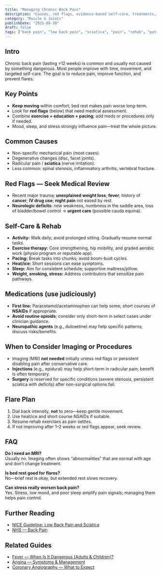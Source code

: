 ```yaml
---
title: "Managing Chronic Back Pain"
description: "Causes, red flags, evidence-based self-care, treatments, and when to seek specialist help."
category: "Muscle & Joints"
publishDate: "2025-08-30"
draft: false
tags: ["back pain", "low back pain", "sciatica", "pain", "rehab", "patientguide"]
---
```


## Intro
Chronic back pain (lasting >12 weeks) is common and usually not caused by something dangerous. Most people improve with time, movement, and targeted self-care. The goal is to reduce pain, improve function, and prevent flares.

## Key Points
- **Keep moving** within comfort; bed rest makes pain worse long-term.  
- Look for **red flags** (below) that need medical assessment.  
- Combine **exercise + education + pacing**; add meds or procedures only if needed.  
- Mood, sleep, and stress strongly influence pain—treat the whole picture.

## Common Causes
- Non-specific mechanical pain (most cases).  
- Degenerative changes (disc, facet joints).  
- Radicular pain / **sciatica** (nerve irritation).  
- Less common: spinal stenosis, inflammatory arthritis, vertebral fracture.

## Red Flags — Seek Medical Review
- Recent major trauma; **unexplained weight loss**; **fever**; history of **cancer**; **IV drug use**; **night pain** not eased by rest.  
- **Neurologic deficits**: new weakness, numbness in the saddle area, loss of bladder/bowel control → **urgent care** (possible cauda equina).

## Self-Care & Rehab
- **Activity:** Walk daily; avoid prolonged sitting. Gradually resume normal tasks.  
- **Exercise therapy:** Core strengthening, hip mobility, and graded aerobic work (physio program or reputable app).  
- **Pacing:** Break tasks into chunks; avoid boom-bust cycles.  
- **Heat/ice:** Short sessions can ease symptoms.  
- **Sleep:** Aim for consistent schedule; supportive mattress/pillow.  
- **Weight, smoking, stress:** Address contributors that sensitize pain pathways.

## Medications (use judiciously)
- **First line:** Paracetamol/acetaminophen can help some; short courses of **NSAIDs** if appropriate.  
- **Avoid routine opioids**; consider only short-term in select cases under clinician guidance.  
- **Neuropathic agents** (e.g., duloxetine) may help specific patterns; discuss risks/benefits.

## When to Consider Imaging or Procedures
- Imaging (MRI) **not needed** initially unless red flags or persistent disabling pain after conservative care.  
- **Injections** (e.g., epidural) may help short-term in radicular pain; benefit is often temporary.  
- **Surgery** is reserved for specific conditions (severe stenosis, persistent sciatica with deficits) after non-surgical options fail.

## Flare Plan
1. Dial back intensity, **not** to zero—keep gentle movement.  
2. Use heat/ice and short course NSAIDs if suitable.  
3. Resume rehab exercises as pain settles.  
4. If not improving after 1–2 weeks or red flags appear, seek review.

## FAQ
**Do I need an MRI?**  
Usually no. Imaging often shows “abnormalities” that are normal with age and don’t change treatment.

**Is bed rest good for flares?**  
No—brief rest is okay, but extended rest slows recovery.

**Can stress really worsen back pain?**  
Yes. Stress, low mood, and poor sleep amplify pain signals; managing them helps pain control.

## Further Reading
- [NICE Guideline: Low Back Pain and Sciatica](https://www.nice.org.uk/)  
- [NHS — Back Pain](https://www.nhs.uk/conditions/back-pain/)  

## Related Guides
- [Fever — When Is It Dangerous (Adults & Children)?](/guides/fever-danger-adults-children/)  
- [Angina — Symptoms & Management](/guides/angina-symptoms-management/)  
- [Coronary Angiography — What to Expect](/guides/coronary-angiography/)  

